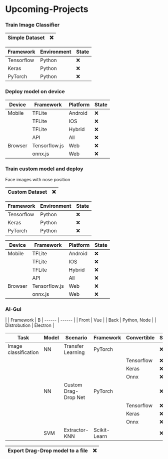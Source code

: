 
# Upcoming-Projects

### Train Image Classifier 

| Simple Dataset | :x: |
| ------ | ------ |

| Framework | Environment | State |
| ------ | ------ | ------ |
| Tensorflow | Python | :x: |
| Keras | Python | :x: |
| PyTorch | Python | :x: |

### Deploy model on device

| Device | Framework | Platform | State |
| ------ | ------ | ------ | ------ |
| Mobile | TFLite | Android  | :x: |
|  | TFLite |  IOS | :x: |
|  | TFLite |  Hybrid | :x: |
|  | API | All | :x: |
| Browser | Tensorflow.js | Web | :x: |
|  | onnx.js | Web | :x: |

### Train custom model and deploy

Face images with nose position

| Custom Dataset | :x: |
| ------ | ------ |

| Framework | Environment | State |
| ------ | ------ | ------ |
| Tensorflow | Python | :x: |
| Keras | Python | :x: |
| PyTorch | Python | :x: |

| Device | Framework | Platform | State |
| ------ | ------ | ------ | ------ |
| Mobile | TFLite | Android  | :x: |
|  | TFLite |  IOS | :x: |
|  | TFLite |  Hybrid | :x: |
|  | API | All | :x: |
| Browser | Tensorflow.js | Web | :x: |
|  | onnx.js | Web | :x: |

### AI-Gui

| | Framework | B
| ------ | ------ | 
| Front | Vue |
| Back | Python, Node |
| DIstrobution | Electron |


| Task    | Model | Scenario | Framework | Convertible | State |
| ------ | ------ | ------ | ------ | ------ | ------ |
| Image classification | NN  | Transfer Learning | PyTorch |            | :x: |
|                      |     |                   |         | Tensorflow | :x: |
|                      |     |                   |         | Keras      | :x: |
|                      |     |                   |         | Onnx       | :x: |
|                      | NN  | Custom Drag-Drop Net        | PyTorch |  | :x: |
|                      |     |                   |         | Tensorflow | :x: |
|                      |     |                   |         | Keras      | :x: |
|                      |     |                   |         | Onnx       | :x: |
|                      | SVM | Extractor-KNN     | Scikit-Learn |       | :x: |

| Export Drag-Drop model to a file | :x: |
| ------ | ------ | 

